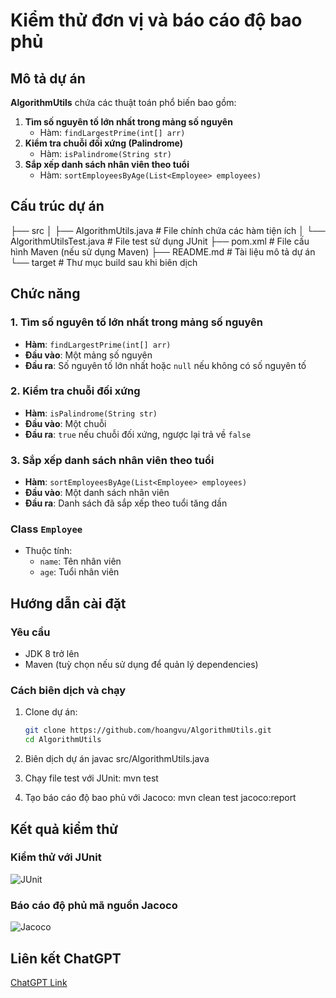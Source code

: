 # Kiểm thử đơn vị và báo cáo độ bao phủ
 
## Mô tả dự án

**AlgorithmUtils** chứa các thuật toán phổ biến bao gồm:
1. **Tìm số nguyên tố lớn nhất trong mảng số nguyên**  
   - Hàm: `findLargestPrime(int[] arr)`
2. **Kiểm tra chuỗi đối xứng (Palindrome)**  
   - Hàm: `isPalindrome(String str)`
3. **Sắp xếp danh sách nhân viên theo tuổi**  
   - Hàm: `sortEmployeesByAge(List<Employee> employees)`

## Cấu trúc dự án
├── src 
│ 
├── AlgorithmUtils.java # File chính chứa các hàm tiện ích 
│ └── AlgorithmUtilsTest.java # File test sử dụng JUnit 
├── pom.xml # File cấu hình Maven (nếu sử dụng Maven) 
├── README.md # Tài liệu mô tả dự án 
└── target # Thư mục build sau khi biên dịch

## Chức năng

### 1. Tìm số nguyên tố lớn nhất trong mảng số nguyên
- **Hàm**: `findLargestPrime(int[] arr)`
- **Đầu vào**: Một mảng số nguyên
- **Đầu ra**: Số nguyên tố lớn nhất hoặc `null` nếu không có số nguyên tố

### 2. Kiểm tra chuỗi đối xứng
- **Hàm**: `isPalindrome(String str)`
- **Đầu vào**: Một chuỗi
- **Đầu ra**: `true` nếu chuỗi đối xứng, ngược lại trả về `false`

### 3. Sắp xếp danh sách nhân viên theo tuổi
- **Hàm**: `sortEmployeesByAge(List<Employee> employees)`
- **Đầu vào**: Một danh sách nhân viên
- **Đầu ra**: Danh sách đã sắp xếp theo tuổi tăng dần

### Class `Employee`
- Thuộc tính:
  - `name`: Tên nhân viên
  - `age`: Tuổi nhân viên

## Hướng dẫn cài đặt

### Yêu cầu
- JDK 8 trở lên
- Maven (tuỳ chọn nếu sử dụng để quản lý dependencies)

### Cách biên dịch và chạy
1. Clone dự án:  
   ```bash
   git clone https://github.com/hoangvu/AlgorithmUtils.git
   cd AlgorithmUtils

2. Biên dịch dự án
javac src/AlgorithmUtils.java

3. Chạy file test với JUnit:
mvn test

4. Tạo báo cáo độ bao phủ với Jacoco:
mvn clean test jacoco:report

## Kết quả kiểm thử

### Kiểm thử với JUnit
![JUnit](./assets/junit.png)

### Báo cáo độ phủ mã nguồn Jacoco
![Jacoco](./assets/jacoco.png)

## Liên kết ChatGPT
[ChatGPT Link](https://chatgpt.com/share/677deb30-4b10-8001-9d59-e39305fb31df)